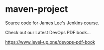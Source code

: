 # maven-project
Source code for James Lee's Jenkins course.

Check out our Latest DevOps PDF book...

https://www.level-up.one/devops-pdf-book

